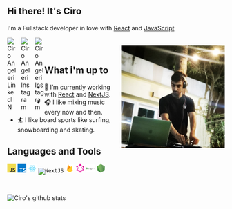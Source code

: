 ## Hi there! It's Ciro
I'm a Fullstack developer in love with [React](https://reactjs.org) and [JavaScript](https://developer.mozilla.org/es/docs/Web/JavaScript)

<a href="https://www.linkedin.com/in/ciro-angeleri/">
  <img align="left" alt="Ciro Angeleri LinkedIN" width="22px" style="margin-right: 10px" src="https://icongr.am/fontawesome/linkedin.svg?size=128&color=70c8ff" />
</a>
<a href="https://www.instagram.com/ciroangeleri/">
 <img align="left" alt="Ciro Angeleri Instagram" width="22px" style="margin-right: 10px" src="https://icongr.am/fontawesome/instagram.svg?size=128&color=70c8ff" />
</a>
<a href="mailto:ciroangeleri@gmail.com">
 <img align="left" alt="Ciro Angeleri Instagram" width="22px" src="https://icongr.am/fontawesome/envelope.svg?size=128&color=70c8ff" />
</a>
<br />

<img align="right" alt="GIF" src="./me.png" width="240px" />

<br />

## What i'm up to
- 🌱 I’m currently working with [React](https://reactjs.org) and [NextJS](https://nextjs.org/).
- 🎧 I like mixing music every now and then.
- 🏄 I like board sports like surfing, snowboarding and skating.

## Languages and Tools
<code><img height="20" alt="Javascript" src="https://raw.githubusercontent.com/github/explore/80688e429a7d4ef2fca1e82350fe8e3517d3494d/topics/javascript/javascript.png"></code>
<code><img height="20" alt="Typescript" src="https://raw.githubusercontent.com/github/explore/80688e429a7d4ef2fca1e82350fe8e3517d3494d/topics/typescript/typescript.png"></code>
<code><img height="20" alt="React" src="https://raw.githubusercontent.com/github/explore/80688e429a7d4ef2fca1e82350fe8e3517d3494d/topics/react/react.png"></code>
<code><img height="20" alt="NextJS" src="https://camo.githubusercontent.com/92ec9eb7eeab7db4f5919e3205918918c42e6772562afb4112a2909c1aaaa875/68747470733a2f2f6173736574732e76657263656c2e636f6d2f696d6167652f75706c6f61642f76313630373535343338352f7265706f7369746f726965732f6e6578742d6a732f6e6578742d6c6f676f2e706e67"></code>
<code><img height="20" alt="Firebase" src="https://raw.githubusercontent.com/github/explore/80688e429a7d4ef2fca1e82350fe8e3517d3494d/topics/firebase/firebase.png"></code>
<code><img height="20" alt="GraphQL" src="https://raw.githubusercontent.com/github/explore/80688e429a7d4ef2fca1e82350fe8e3517d3494d/topics/graphql/graphql.png"></code>
<code><img height="20" alt="MongoDB" src="https://raw.githubusercontent.com/github/explore/80688e429a7d4ef2fca1e82350fe8e3517d3494d/topics/mongodb/mongodb.png" /></code>
<code><img height="20" alt="Node.js" src="https://raw.githubusercontent.com/github/explore/80688e429a7d4ef2fca1e82350fe8e3517d3494d/topics/nodejs/nodejs.png" />
</code>

<br/>

![Ciro's github stats](https://github-readme-stats.vercel.app/api?username=CiroAngeleri&show_icons=true&hide_border=true)
